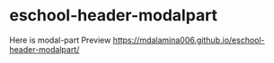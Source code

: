 # eschool-header-modalpart
Here is modal-part
Preview
 https://mdalamina006.github.io/eschool-header-modalpart/

